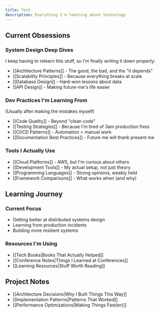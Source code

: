 ```yaml
---
title: Tech
description: Everything I'm learning about technology
---
```


## Current Obsessions

### System Design Deep Dives

I keep having to relearn this stuff, so I'm finally writing it down properly:

- [[Architecture Patterns]] - The good, the bad, and the "it depends"
- [[Scalability Principles]] - Because everything breaks at scale
- [[Database Design]] - Hard-won lessons about data
- [[API Design]] - Making future-me's life easier

### Dev Practices I'm Learning From

(Usually after making the mistakes myself)

- [[Code Quality]] - Beyond "clean code"
- [[Testing Strategies]] - Because I'm tired of 3am production fixes
- [[CI/CD Patterns]] - Automation > manual work
- [[Documentation Best Practices]] - Future me will thank present me

### Tools I Actually Use

- [[Cloud Platforms]] - AWS, but I'm curious about others
- [[Development Tools]] - My actual setup, not just theory
- [[Programming Languages]] - Strong opinions, weakly held
- [[Framework Comparisons]] - What works when (and why)

## Learning Journey

### Current Focus

- Getting better at distributed systems design
- Learning from production incidents
- Building more resilient systems

### Resources I'm Using

- [[Tech Books|Books That Actually Helped]]
- [[Conference Notes|Things I Learned at Conferences]]
- [[Learning Resources|Stuff Worth Reading]]

## Project Notes

- [[Architecture Decisions|Why I Built Things This Way]]
- [[Implementation Patterns|Patterns That Worked]]
- [[Performance Optimizations|Making Things Fast(er)]]
